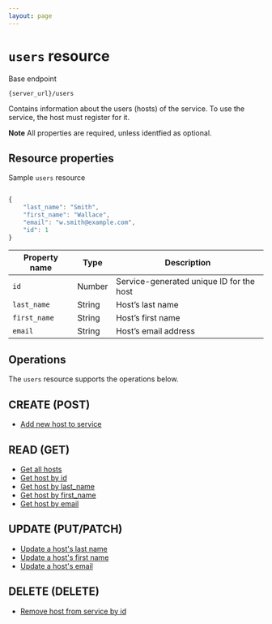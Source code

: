 ```yaml
---
layout: page
---
```

# `users` resource

Base endpoint

```shell
{server_url}/users
```

Contains information about the users (hosts) of the service. To use the service, the host must register for it.

**Note** All properties are required, unless identfied as optional.

## Resource properties

Sample `users` resource

```js

{
    "last_name": "Smith",
    "first_name": "Wallace",
    "email": "w.smith@example.com",
    "id": 1
}
```

| Property name | Type | Description |
| ------------- | ----------- | ----------- |
| `id` | Number | Service-generated unique ID for the host |
| `last_name` | String | Host’s last name |
| `first_name` | String | Host’s first name|
| `email` | String |Host’s email address |

## Operations

The `users` resource supports the operations below.

## CREATE (POST)

* [Add new host to service](../tutorials/create-add-new-host.md)

## READ (GET)

* [Get all hosts](tbd)
* [Get host by id](tbd)
* [Get host by last_name](tbd)
* [Get host by first_name](tbd)
* [Get host by email](tbd)

## UPDATE (PUT/PATCH)

* [Update a host's last name](tbd)
* [Update a host's first name](tbd)
* [Update a host's email](tbd)

## DELETE (DELETE)

* [Remove host from service by id](tbd)
